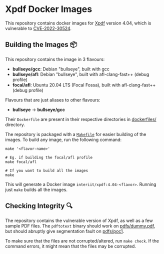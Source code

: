 # Xpdf Docker Images

This repository contains docker images for [Xpdf](https://www.xpdfreader.com/)
version 4.04, which is vulnerable to [CVE-2022-30524](https://nvd.nist.gov/vuln/detail/CVE-2022-30524).

## Building the Images 📦

This repository contains the image in 3 flavours:

- **bullseye/gcc**: Debian "bullseye", built with gcc
- **bullseye/afl**: Debian "bullseye", built with afl-clang-fast++ (debug profile)
- **focal/afl**: Ubuntu 20.04 LTS (Focal Fossa), built with afl-clang-fast++
  (debug profile)

Flavours that are just aliases to other flavours:

- **bullseye** → **bullseye/gcc**

Their `Dockerfile` are present in their respective directories in [dockerfiles/](dockerfiles)
directory.

The repository is packaged with a [`Makefile`](Makefile) for easier building of
the images. To build any image, run the following command:

```shell
make '<flavor-name>'

# Eg. if building the focal/afl profile
make focal/afl

# If you want to build all the images
make
```

This will generate a Docker image `interiit/xpdf:4.04-<flavor>`. Running just
`make` builds all the images.

## Checking Integrity 🔍

The repository contains the vulnerable version of Xpdf, as well as a few sample
PDF files. The `pdftotext` binary should work on [pdfs/dummy.pdf](pdfs/dummy.pdf),
but should abruptly give segmentation fault on [pdfs/poc1](pdfs/poc1).

To make sure that the files are not corrupted/altered, run `make check`. If the
command errors, it might mean that the files may be corrupted.
